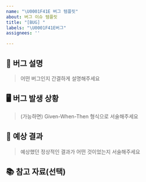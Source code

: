 ```yaml
---
name: "\U0001F41E 버그 템플릿"
about: 버그 이슈 템플릿
title: "[BUG] "
labels: "\U0001F41E버그"
assignees: ''

---
```


## 💬 버그 설명

> 어떤 버그인지 간결하게 설명해주세요

## 🖥 버그 발생 상황

> (가능하면) Given-When-Then 형식으로 서술해주세요

## 🤔 예상 결과

> 예상했던 정상적인 결과가 어떤 것이었는지 서술해주세요

## 📚 참고 자료(선택)
